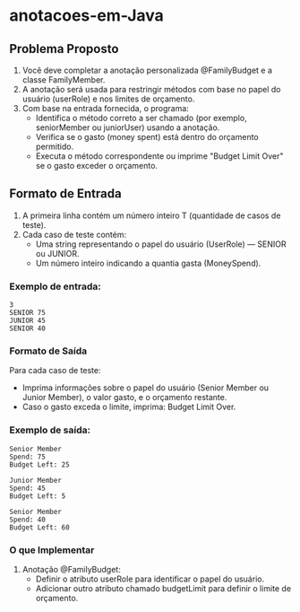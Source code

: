 # anotacoes-em-Java

## Problema Proposto

1. Você deve completar a anotação personalizada @FamilyBudget e a classe FamilyMember.
2. A anotação será usada para restringir métodos com base no papel do usuário (userRole) e nos limites de orçamento.
3. Com base na entrada fornecida, o programa:
   - Identifica o método correto a ser chamado (por exemplo, seniorMember ou juniorUser) usando a anotação.
   - Verifica se o gasto (money spent) está dentro do orçamento permitido.
   - Executa o método correspondente ou imprime "Budget Limit Over" se o gasto exceder o orçamento.

## Formato de Entrada
1. A primeira linha contém um número inteiro T (quantidade de casos de teste).
2. Cada caso de teste contém:
   - Uma string representando o papel do usuário (UserRole) — SENIOR ou JUNIOR.
   - Um número inteiro indicando a quantia gasta (MoneySpend).

### Exemplo de entrada:

```
3
SENIOR 75
JUNIOR 45
SENIOR 40

```

### Formato de Saída
Para cada caso de teste:

- Imprima informações sobre o papel do usuário (Senior Member ou Junior Member), o valor gasto, e o orçamento restante.
- Caso o gasto exceda o limite, imprima: Budget Limit Over.

### Exemplo de saída:

```
Senior Member
Spend: 75
Budget Left: 25

Junior Member
Spend: 45
Budget Left: 5

Senior Member
Spend: 40
Budget Left: 60

```

### O que Implementar
1. Anotação @FamilyBudget:
   - Definir o atributo userRole para identificar o papel do usuário.
   - Adicionar outro atributo chamado budgetLimit para definir o limite de orçamento.
